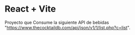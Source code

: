 # React + Vite

Proyecto que Consume la siguiente API  de bebidas "https://www.thecocktaildb.com/api/json/v1/1/list.php?c=list". 

